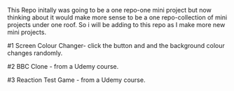 This Repo initally was going to be a one repo-one mini project but now thinking about it would make more sense to be a one repo-collection of mini projects under one roof. So i will be adding to this repo as I make more new mini projects.

#1 Screen Colour Changer- click the button and and the background colour changes randomly.

#2 BBC Clone - from a Udemy course. 

#3 Reaction Test Game - from a Udemy course. 

 
